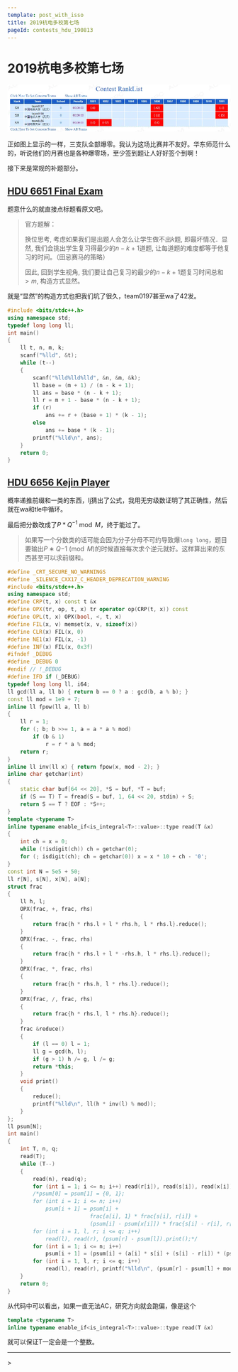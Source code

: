 ```yaml
---
template: post_with_isso
title: 2019杭电多校第七场
pageId: contests_hdu_190813
---
```


# 2019杭电多校第七场

![全军覆没](rank.webp)

正如图上显示的一样，三支队全部爆零。我认为这场比赛并不友好。华东师范什么的，听说他们的月赛也是各种爆零场，至少签到题让人好好签个到啊！

接下来是常规的补题部分。

## [HDU 6651 Final Exam](http://acm.hdu.edu.cn/showproblem.php?pid=6651)

题意什么的就直接点标题看原文吧。

> 官方题解：
>
> 换位思考, 考虑如果我们是出题人会怎么让学生做不出$k$题, 即最坏情况．显然, 我们会挑出学生复习得最少的$n−k+1$道题, 让每道题的难度都等于他复习的时间。（田忌赛马的策略）
>
> 因此, 回到学生视角, 我们要让自己复习的最少的$n−k+1$题复习时间总和$>m$, 构造方式显然。

就是“显然”的构造方式也把我们坑了很久，team0197甚至wa了42发。

```cpp
#include <bits/stdc++.h>
using namespace std;
typedef long long ll;
int main()
{
    ll t, n, m, k;
    scanf("%lld", &t);
    while (t--)
    {
        scanf("%lld%lld%lld", &n, &m, &k);
        ll base = (m + 1) / (n - k + 1);
        ll ans = base * (n - k + 1);
        ll r = m + 1 - base * (n - k + 1);
        if (r)
            ans += r + (base + 1) * (k - 1);
        else
            ans += base * (k - 1);
        printf("%lld\n", ans);
    }
    return 0;
}
```

## [HDU 6656 Kejin Player](http://acm.hdu.edu.cn/showproblem.php?pid=6656)

概率递推前缀和一类的东西，lj猜出了公式，我用无穷级数证明了其正确性，然后就在wa和tle中循环。

最后把分数改成了$P*Q^{-1}\bmod{M}$，终于能过了。

> 如果写一个分数类的话可能会因为分子分母不可约导致爆`long long`，题目要输出$P∗Q{−1} \pmod M$的时候直接每次求个逆元就好。这样算出来的东西甚至可以求前缀和。

```cpp
#define _CRT_SECURE_NO_WARNINGS
#define _SILENCE_CXX17_C_HEADER_DEPRECATION_WARNING
#include <bits/stdc++.h>
using namespace std;
#define CRP(t, x) const t &x
#define OPX(tr, op, t, x) tr operator op(CRP(t, x)) const
#define OPL(t, x) OPX(bool, <, t, x)
#define FIL(x, v) memset(x, v, sizeof(x))
#define CLR(x) FIL(x, 0)
#define NE1(x) FIL(x, -1)
#define INF(x) FIL(x, 0x3f)
#ifndef _DEBUG
#define _DEBUG 0
#endif // !_DEBUG
#define IFD if (_DEBUG)
typedef long long ll, i64;
ll gcd(ll a, ll b) { return b == 0 ? a : gcd(b, a % b); }
const ll mod = 1e9 + 7;
inline ll fpow(ll a, ll b)
{
    ll r = 1;
    for (; b; b >>= 1, a = a * a % mod)
        if (b & 1)
            r = r * a % mod;
    return r;
}
inline ll inv(ll x) { return fpow(x, mod - 2); }
inline char getchar(int)
{
    static char buf[64 << 20], *S = buf, *T = buf;
    if (S == T) T = fread(S = buf, 1, 64 << 20, stdin) + S;
    return S == T ? EOF : *S++;
}
template <typename T>
inline typename enable_if<is_integral<T>::value>::type read(T &x)
{
    int ch = x = 0;
    while (!isdigit(ch)) ch = getchar(0);
    for (; isdigit(ch); ch = getchar(0)) x = x * 10 + ch - '0';
}
const int N = 5e5 + 50;
ll r[N], s[N], x[N], a[N];
struct frac
{
    ll h, l;
    OPX(frac, +, frac, rhs)
    {
        return frac{h * rhs.l + l * rhs.h, l * rhs.l}.reduce();
    }
    OPX(frac, -, frac, rhs)
    {
        return frac{h * rhs.l + l * -rhs.h, l * rhs.l}.reduce();
    }
    OPX(frac, *, frac, rhs)
    {
        return frac{h * rhs.h, l * rhs.l}.reduce();
    }
    OPX(frac, /, frac, rhs)
    {
        return frac{h * rhs.l, l * rhs.h}.reduce();
    }
    frac &reduce()
    {
        if (l == 0) l = 1;
        ll g = gcd(h, l);
        if (g > 1) h /= g, l /= g;
        return *this;
    }
    void print()
    {
        reduce();
        printf("%lld\n", ll(h * inv(l) % mod));
    }
};
ll psum[N];
int main()
{
    int T, n, q;
    read(T);
    while (T--)
    {
        read(n), read(q);
        for (int i = 1; i <= n; i++) read(r[i]), read(s[i]), read(x[i]), read(a[i]);
        /*psum[0] = psum[1] = {0, 1};
        for (int i = 1; i <= n; i++)
            psum[i + 1] = psum[i] +
                          frac{a[i], 1} * frac{s[i], r[i]} +
                          (psum[i] - psum[x[i]]) * frac{s[i] - r[i], r[i]};
        for (int i = 1, l, r; i <= q; i++)
            read(l), read(r), (psum[r] - psum[l]).print();*/
        for (int i = 1; i <= n; i++)
            psum[i + 1] = (psum[i] + (a[i] * s[i] + (s[i] - r[i]) * (psum[i] - psum[x[i]] + mod)) % mod * inv(r[i])) % mod;
        for (int i = 1, l, r; i <= q; i++)
            read(l), read(r), printf("%lld\n", (psum[r] - psum[l] + mod) % mod);
    }
    return 0;
}
```

从代码中可以看出，如果一直无法AC，研究方向就会跑偏，像是这个

```cpp
template <typename T>
inline typename enable_if<is_integral<T>::value>::type read(T &x)
```

就可以保证T一定会是一个整数。

<hr />
> <span id='poem'></span>

<div id="__comment"></div>
<script>$(function(){$.ajax('/api/poem?rnd='+Date.now()+Math.random()).done(function(data){$('#poem').text(data);});});</script>
